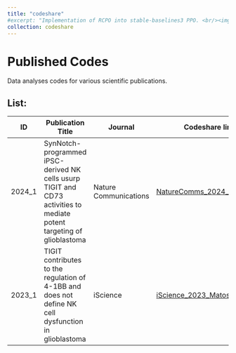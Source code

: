 ```yaml
---
title: "codeshare"
#excerpt: "Implementation of RCPO into stable-baselines3 PPO. <br/><img src='/images/RCPPO.png'>"
collection: codeshare
---
```


# Published Codes
Data analyses codes for various scientific publications.

## List:
| ID 	| Publication Title 	| Journal 	| Codeshare link 	|
|---	|---	|---	|---	|
| 2024_1 	| SynNotch-programmed iPSC-derived NK cells usurp TIGIT and CD73 activities   to mediate potent targeting of glioblastoma 	| Nature Communications 	| [NatureComms_2024_Matosevic](https://sagarutturkar.github.io/publication-codeshare/NatureComms_2024_Matosevic/) 	|
| 2023_1 	| TIGIT contributes to the regulation of 4-1BB and does not define NK cell   dysfunction in glioblastoma 	| iScience 	| [iScience_2023_Matosevic](https://sagarutturkar.github.io/publication-codeshare/iScience_2023_Matosevic/) 	|

